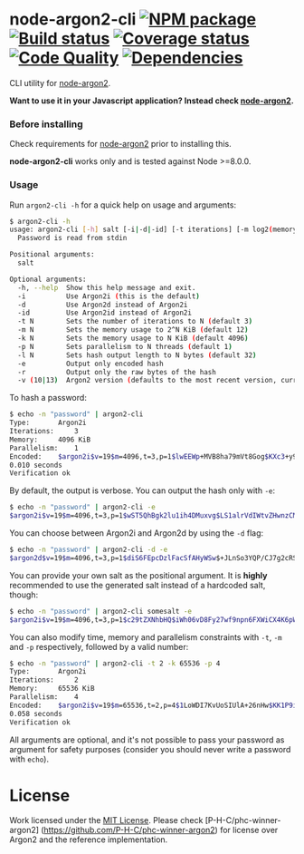 # node-argon2-cli [![NPM package][npm-image]][npm-url] [![Build status][travis-image]][travis-url] [![Coverage status][coverage-image]][coverage-url] [![Code Quality][codequality-image]][codequality-url] [![Dependencies][david-dm-image]][david-dm-url]
CLI utility for [node-argon2](https://github.com/ranisalt/node-argon2).

**Want to use it in your Javascript application? Instead check
[node-argon2](https://github.com/ranisalt/node-argon2).**

### Before installing
Check requirements for [node-argon2](https://github.com/ranisalt/node-argon2)
prior to installing this.

**node-argon2-cli** works only and is tested against Node >=8.0.0.


### Usage
Run `argon2-cli -h` for a quick help on usage and arguments:
```bash
$ argon2-cli -h
usage: argon2-cli [-h] salt [-i|-d|-id] [-t iterations] [-m log2(memory in KiB) | -k memory in KiB] [-p parallelism] [-l hash length] [-e|-r] [-v (10|13)]
  Password is read from stdin

Positional arguments:
  salt

Optional arguments:
  -h, --help  Show this help message and exit.
  -i          Use Argon2i (this is the default)
  -d          Use Argon2d instead of Argon2i
  -id         Use Argon2id instead of Argon2i
  -t N        Sets the number of iterations to N (default 3)
  -m N        Sets the memory usage to 2^N KiB (default 12)
  -k N        Sets the memory usage to N KiB (default 4096)
  -p N        Sets parallelism to N threads (default 1)
  -l N        Sets hash output length to N bytes (default 32)
  -e          Output only encoded hash
  -r          Output only the raw bytes of the hash
  -v (10|13)  Argon2 version (defaults to the most recent version, currently 13)
```

To hash a password:
```bash
$ echo -n "password" | argon2-cli
Type: 		Argon2i
Iterations: 	3
Memory: 	4096 KiB
Parallelism: 	1
Encoded: 	$argon2i$v=19$m=4096,t=3,p=1$lwEEWp+MVB8ha79mVt8Gog$KXc3+y9Lg4YBm0C1nxk7t6j3ku4pw/uyd4RfVq3e8yI
0.010 seconds
Verification ok
```

By default, the output is verbose. You can output the hash only with `-e`:
```bash
$ echo -n "password" | argon2-cli -e
$argon2i$v=19$m=4096,t=3,p=1$wST5QhBgk2lu1ih4DMuxvg$LS1alrVdIWtvZHwnzCM1DUGg+5DTO3Dt1d5v9XtLws4
```

You can choose between Argon2i and Argon2d by using the `-d` flag:
```bash
$ echo -n "password" | argon2-cli -d -e
$argon2d$v=19$m=4096,t=3,p=1$diS6FEpcDzlFacSfAHyWSw$+JLnSo3YQP/CJ7g2cRSx6YjC1eRmxHPETmd99R6eaa8
```

You can provide your own salt as the positional argument. It is **highly**
recommended to use the generated salt instead of a hardcoded salt, though:
```bash
$ echo -n "password" | argon2-cli somesalt -e
$argon2i$v=19$m=4096,t=3,p=1$c29tZXNhbHQ$iWh06vD8Fy27wf9npn6FXWiCX4K6pW6Ue1Bnzz07Z8A
```

You can also modify time, memory and parallelism constraints with `-t`, `-m` and
`-p` respectively, followed by a valid number:
```bash
$ echo -n "password" | argon2-cli -t 2 -k 65536 -p 4
Type: 		Argon2i
Iterations: 	2
Memory: 	65536 KiB
Parallelism: 	4
Encoded: 	$argon2i$v=19$m=65536,t=2,p=4$1LoWDI7KvUoSIUlA+26nHw$KK1P9iYjYn8+FE1ACGWFNhC3UfJsc1LYS7ciMcxS7EA
0.058 seconds
Verification ok
```

All arguments are optional, and it's not possible to pass your password as
argument for safety purposes (consider you should never write a password with
`echo`).

# License
Work licensed under the [MIT License](LICENSE). Please check
[P-H-C/phc-winner-argon2] (https://github.com/P-H-C/phc-winner-argon2) for
license over Argon2 and the reference implementation.

[npm-image]: https://img.shields.io/npm/v/argon2-cli.svg?style=flat-square
[npm-url]: https://www.npmjs.com/package/argon2-cli
[travis-image]: https://img.shields.io/travis/ranisalt/node-argon2-cli/master.svg?style=flat-square
[travis-url]: https://travis-ci.org/ranisalt/node-argon2-cli
[coverage-image]: https://img.shields.io/coveralls/ranisalt/node-argon2-cli/master.svg?style=flat-square
[coverage-url]: https://coveralls.io/github/ranisalt/node-argon2-cli
[codequality-image]: https://img.shields.io/codacy/15927f4eb15747fd8a537e48a04bd4f6/master.svg?style=flat-square
[codequality-url]: https://www.codacy.com/app/ranisalt/node-argon2-cli
[david-dm-image]: https://img.shields.io/david/ranisalt/node-argon2-cli.svg?style=flat-square
[david-dm-url]: https://david-dm.org/ranisalt/node-argon2-cli
